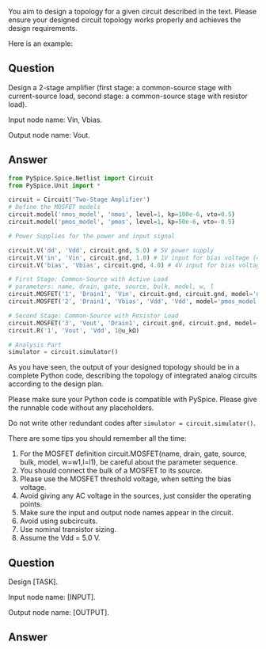 You aim to design a topology for a given circuit described in the text. 
Please ensure your designed circuit topology works properly and achieves the design requirements. 

Here is an example:

## Question 
Design a 2-stage amplifier (first stage: a common-source stage with current-source load, second stage: a common-source stage with resistor load).

Input node name: Vin, Vbias.

Output node name: Vout.


## Answer

```python
from PySpice.Spice.Netlist import Circuit
from PySpice.Unit import *

circuit = Circuit('Two-Stage Amplifier')
# Define the MOSFET models
circuit.model('nmos_model', 'nmos', level=1, kp=100e-6, vto=0.5)
circuit.model('pmos_model', 'pmos', level=1, kp=50e-6, vto=-0.5)

# Power Supplies for the power and input signal

circuit.V('dd', 'Vdd', circuit.gnd, 5.0) # 5V power supply
circuit.V('in', 'Vin', circuit.gnd, 1.0) # 1V input for bias voltage (= V_th + 0.5 = 0.5 + 0.5 = 1.0)
circuit.V('bias', 'Vbias', circuit.gnd, 4.0) # 4V input for bias voltage (= Vdd - |V_th| - 0.5 = 5.0 - 0.5 - 0.5 = 4.0)

# First Stage: Common-Source with Active Load
# parameters: name, drain, gate, source, bulk, model, w, l
circuit.MOSFET('1', 'Drain1', 'Vin', circuit.gnd, circuit.gnd, model='nmos_model', w=50e-6, l=1e-6)
circuit.MOSFET('2', 'Drain1', 'Vbias', 'Vdd', 'Vdd', model='pmos_model', w=100e-6, l=1e-6)

# Second Stage: Common-Source with Resistor Load
circuit.MOSFET('3', 'Vout', 'Drain1', circuit.gnd, circuit.gnd, model='nmos_model', w=100e-6, l=1e-6)
circuit.R('1', 'Vout', 'Vdd', 1@u_kΩ)

# Analysis Part
simulator = circuit.simulator()
```


As you have seen, the output of your designed topology should be in a complete Python code, describing the topology of integrated analog circuits according to the design plan. 

Please make sure your Python code is compatible with PySpice. 
Please give the runnable code without any placeholders.


Do not write other redundant codes after ```simulator = circuit.simulator()```.

There are some tips you should remember all the time:
1. For the MOSFET definition circuit.MOSFET(name, drain, gate, source, bulk, model, w=w1,l=l1), be careful about the parameter sequence. 
2. You should connect the bulk of a MOSFET to its source.
3. Please use the MOSFET threshold voltage, when setting the bias voltage.
4. Avoid giving any AC voltage in the sources, just consider the operating points.
5. Make sure the input and output node names appear in the circuit.
6. Avoid using subcircuits.
7. Use nominal transistor sizing.
8. Assume the Vdd = 5.0 V.

## Question

Design [TASK].

Input node name: [INPUT].

Output node name: [OUTPUT].


## Answer



